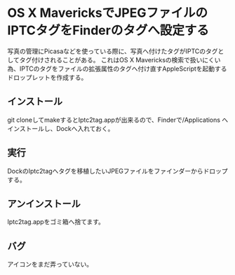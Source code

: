 # OS X MavericksでJPEGファイルのIPTCタグをFinderのタグへ設定する

写真の管理にPicasaなどを使っている際に、写真へ付けたタグがIPTCのタグとしてタグ付けされることがある。
これはOS X Mavericksの検索で扱いにくい為、IPTCのタグをファイルの拡張属性のタグへ付け直すAppleScriptを起動するドロップレットを作成する。

## インストール

git cloneしてmakeするとIptc2tag.appが出来るので、Finderで/Applications へインストールし、Dockへ入れておく。

## 実行

DockのIptc2tagへタグを移植したいJPEGファイルをファインダーからドロップする。

## アンインストール

Iptc2tag.appをゴミ箱へ捨てます。

## バグ

アイコンをまだ弄っていない。
